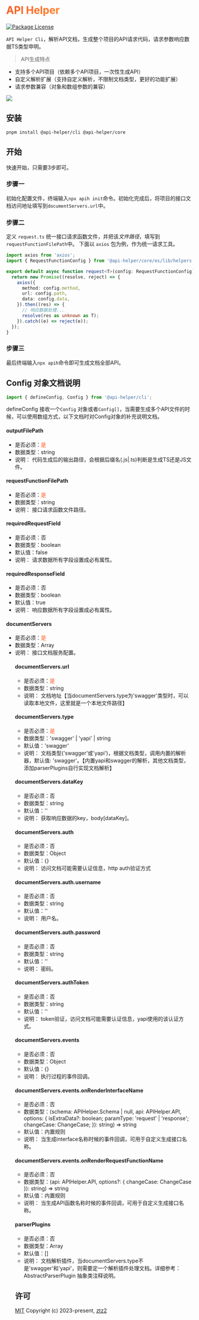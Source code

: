 <h1
    style="background: -webkit-linear-gradient(315deg, rgb(255,87,34) 0%, #fee140 100%);
    background-clip: text;
    -webkit-background-clip: text;
    -webkit-text-fill-color: transparent"
>
    <a href="https://github.com/ztz2/api-helper" target="_blank">
        API Helper
    </a>
</h1>
<p>
    <a href="https://www.npmjs.com/org/api-helper">
        <img src="https://img.shields.io/npm/l/@api-helper/core" alt="Package License" />
    </a>
</p>

`API Helper Cli`，解析API文档，生成整个项目的API请求代码，请求参数响应数据TS类型申明。

> API生成特点
- 支持多个API项目（依赖多个API项目，一次性生成API）
- 自定义解析扩展（支持自定义解析，不限制文档类型，更好的功能扩展）
- 请求参数兼容（对象和数组参数的兼容）

![](../docs/src/public/images/api-code.png)

## 安装
```shell
pnpm install @api-helper/cli @api-helper/core
```

## 开始
快速开始，只需要3步即可。

### 步骤一
初始化配置文件，终端输入`npx apih init`命令。初始化完成后，将项目的接口文档访问地址填写到`documentServers.url`中。

### 步骤二
定义 `request.ts` 统一接口请求函数文件，并把该*文件路径*，填写到`requestFunctionFilePath`中。
下面以 `axios` 包为例，作为统一请求工具。
```typescript
import axios from 'axios';
import { RequestFunctionConfig } from '@api-helper/core/es/lib/helpers';

export default async function request<T>(config: RequestFunctionConfig): Promise<T> {
  return new Promise((resolve, reject) => {
    axios({
      method: config.method,
      url: config.path,
      data: config.data,
    }).then((res) => {
      // 响应数据处理...
      resolve(res as unknown as T);
    }).catch((e) => reject(e));
  });
}
```

### 步骤三
最后终端输入`npx apih`命令即可生成文档全部API。

## Config 对象文档说明
```typescript
import { defineConfig, Config } from '@api-helper/cli';
```
defineConfig 接收一个`Config` 对象或者`Config[]`，当需要生成多个API文件的时候，可以使用数组方式，以下文档时对Config对象的补充说明文档。

#### outputFilePath
  * 是否必须：<span style="color: #ff5722">是</span>
  * 数据类型：string
  * 说明：
代码生成后的输出路径，会根据后缀名(.js|.ts)判断是生成TS还是JS文件。

#### requestFunctionFilePath
  * 是否必须：<span style="color: #ff5722">是</span>
  * 数据类型：string
  * 说明：
    接口请求函数文件路径。

#### requiredRequestField
* 是否必须：否
* 数据类型：boolean
* 默认值：false
* 说明：
  请求数据所有字段设置成必有属性。

#### requiredResponseField
* 是否必须：否
* 数据类型：boolean
* 默认值：true
* 说明：
  响应数据所有字段设置成必有属性。

#### documentServers
  * 是否必须：<span style="color: #ff5722">是</span>
  * 数据类型：Array<Object>
  * 说明：
    接口文档服务配置。

#### documentServers.url
* 是否必须：<span style="color: #ff5722">是</span>
* 数据类型：string
* 说明：
  文档地址【当documentServers.type为'swagger'类型时，可以读取本地文件，这里就是一个本地文件路径】

#### documentServers.type
* 是否必须：<span style="color: #ff5722">是</span>
* 数据类型：'swagger' | 'yapi' | string
* 默认值：'swagger'
* 说明：
  文档类型('swagger'或'yapi')，根据文档类型，调用内置的解析器，默认值: 'swagger'。【内置yapi和swagger的解析，其他文档类型，添加parserPlugins自行实现文档解析】

#### documentServers.dataKey
* 是否必须：否
* 数据类型：string
* 默认值：''
* 说明：
  获取响应数据的key，body[dataKey]。

#### documentServers.auth
* 是否必须：否
* 数据类型：Object
* 默认值：{}
* 说明：
  访问文档可能需要认证信息，http auth验证方式

#### documentServers.auth.username
* 是否必须：否
* 数据类型：string
* 默认值：''
* 说明：
  用户名。

#### documentServers.auth.password
* 是否必须：否
* 数据类型：string
* 默认值：''
* 说明：
  密码。

#### documentServers.authToken
* 是否必须：否
* 数据类型：string
* 默认值：''
* 说明：
  token验证，访问文档可能需要认证信息，yapi使用的该认证方式。

#### documentServers.events
* 是否必须：否
* 数据类型：Object
* 默认值：{}
* 说明：
  执行过程的事件回调。

#### documentServers.events.onRenderInterfaceName
* 是否必须：否
* 数据类型：(schema: APIHelper.Schema | null, api: APIHelper.API, options: { isExtraData?: boolean; paramType: 'request' | 'response'; changeCase: ChangeCase; }): string) => string
* 默认值：内置规则
* 说明：
  当生成interface名称时候的事件回调，可用于自定义生成接口名称。

#### documentServers.events.onRenderRequestFunctionName
* 是否必须：否
* 数据类型：(api: APIHelper.API, options?: { changeCase: ChangeCase }): string) => string
* 默认值：内置规则
* 说明：
  当生成API函数名称时候的事件回调，可用于自定义生成接口名称。

#### parserPlugins
* 是否必须：否
* 数据类型：Array<AbstractParserPlugin>
* 默认值：[]
* 说明：
  文档解析插件，当documentServers.type不是'swagger'和'yapi'，则需要定一个解析插件处理文档。详细参考：AbstractParserPlugin 抽象类注释说明。

## 许可

[MIT](https://opensource.org/licenses/MIT) Copyright (c) 2023-present, [ztz2](https://github.com/ztz2)
